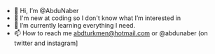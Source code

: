 - 👋 Hi, I’m @AbduNaber
- 👀 I'm new at coding so I don't know what I’m interested in 
- 🌱 I’m currently learning everything I need.
- 📫 How to reach me abdturkmen@hotmail.com or @abdunaber (on twitter and instagram]

